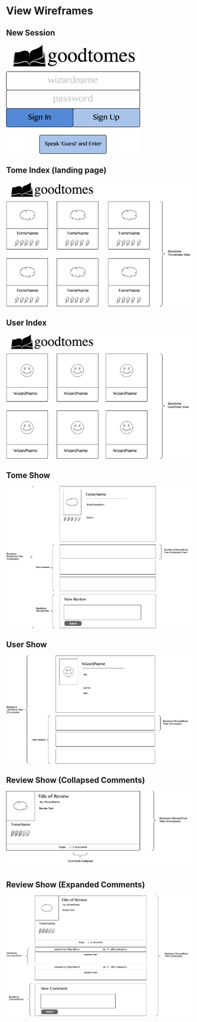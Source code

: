 # View Wireframes

## New Session
![new-session]

## Tome Index (landing page)
![tome-index]

## User Index
![user-index]

## Tome Show
![tome-show]

## User Show
![user-show]

## Review Show (Collapsed Comments)
![review-show-collapsed]

## Review Show (Expanded Comments)
![review-show-expanded]

[new-session]: ./wireframes/new_session.png
[tome-index]: ./wireframes/tome_index.png
[user-index]: ./wireframes/user_index.png
[tome-show]: ./wireframes/tome_show.png
[user-show]: ./wireframes/user_show.png
[review-show-collapsed]: ./wireframes/review_show_collapsed.png
[review-show-expanded]: ./wireframes/review_show_expanded.png
